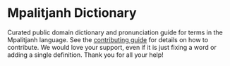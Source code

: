 
# Mpalitjanh Dictionary

Curated public domain dictionary and pronunciation guide for terms in the Mpalitjanh language. See the [contributing guide](https://github.com/drumworkteam/term/blob/make/.github/contributing.md) for details on how to contribute. We would love your support, even if it is just fixing a word or adding a single definition. Thank you for all your help!